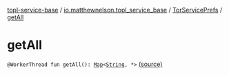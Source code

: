 [topl-service-base](../../index.md) / [io.matthewnelson.topl_service_base](../index.md) / [TorServicePrefs](index.md) / [getAll](./get-all.md)

# getAll

`@WorkerThread fun getAll(): `[`Map`](https://kotlinlang.org/api/latest/jvm/stdlib/kotlin.collections/-map/index.html)`<`[`String`](https://kotlinlang.org/api/latest/jvm/stdlib/kotlin/-string/index.html)`, *>` [(source)](https://github.com/05nelsonm/TorOnionProxyLibrary-Android/blob/master/topl-service-base/src/main/java/io/matthewnelson/topl_service_base/TorServicePrefs.kt#L143)